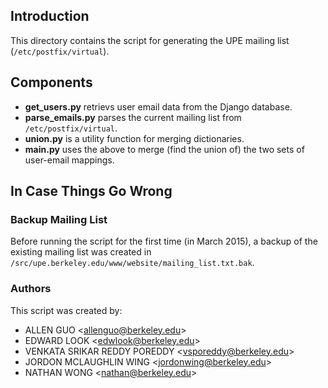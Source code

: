 ## Introduction

This directory contains the script for generating the UPE mailing list (`/etc/postfix/virtual`).

## Components

* **get_users.py** retrievs user email data from the Django database.
* **parse_emails.py** parses the current mailing list from `/etc/postfix/virtual`.
* **union.py** is a utility function for merging dictionaries.
* **main.py** uses the above to merge (find the union of) the two sets of user-email mappings.

## In Case Things Go Wrong

### Backup Mailing List
Before running the script for the first time (in March 2015), a backup of the existing mailing list was created in `/src/upe.berkeley.edu/www/website/mailing_list.txt.bak`.

### Authors
This script was created by:
* ALLEN GUO \<allenguo@berkeley.edu>
* EDWARD LOOK \<edwlook@berkeley.edu>
* VENKATA SRIKAR REDDY POREDDY \<vsporeddy@berkeley.edu>
* JORDON MCLAUGHLIN WING \<jordonwing@berkeley.edu>
* NATHAN WONG \<nathan@berkeley.edu>
